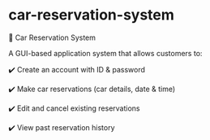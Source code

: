 # car-reservation-system
🚗 Car Reservation System

A GUI-based application system that allows customers to:

✔️ Create an account with ID & password

✔️ Make car reservations (car details, date & time)

✔️ Edit and cancel existing reservations

✔️ View past reservation history



